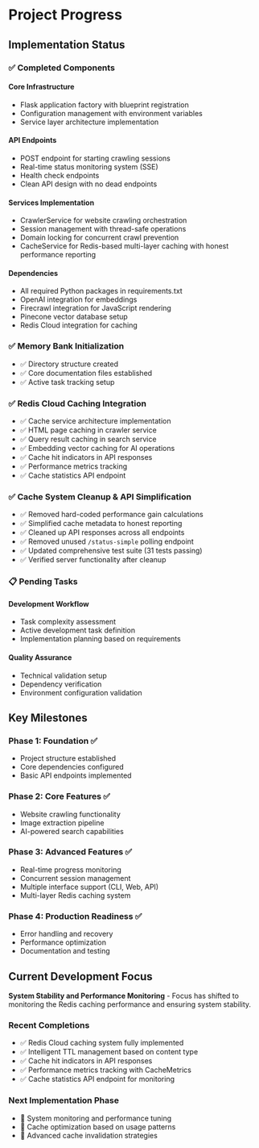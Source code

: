 # Project Progress

## Implementation Status

### ✅ Completed Components

#### Core Infrastructure

- Flask application factory with blueprint registration
- Configuration management with environment variables
- Service layer architecture implementation

#### API Endpoints

- POST endpoint for starting crawling sessions
- Real-time status monitoring system (SSE)
- Health check endpoints
- Clean API design with no dead endpoints

#### Services Implementation

- CrawlerService for website crawling orchestration
- Session management with thread-safe operations
- Domain locking for concurrent crawl prevention
- CacheService for Redis-based multi-layer caching with honest performance reporting

#### Dependencies

- All required Python packages in requirements.txt
- OpenAI integration for embeddings
- Firecrawl integration for JavaScript rendering
- Pinecone vector database setup
- Redis Cloud integration for caching

### ✅ Memory Bank Initialization

- ✅ Directory structure created
- ✅ Core documentation files established
- ✅ Active task tracking setup

### ✅ Redis Cloud Caching Integration

- ✅ Cache service architecture implementation
- ✅ HTML page caching in crawler service
- ✅ Query result caching in search service
- ✅ Embedding vector caching for AI operations
- ✅ Cache hit indicators in API responses
- ✅ Performance metrics tracking
- ✅ Cache statistics API endpoint

### ✅ Cache System Cleanup & API Simplification

- ✅ Removed hard-coded performance gain calculations
- ✅ Simplified cache metadata to honest reporting
- ✅ Cleaned up API responses across all endpoints
- ✅ Removed unused `/status-simple` polling endpoint
- ✅ Updated comprehensive test suite (31 tests passing)
- ✅ Verified server functionality after cleanup

### 📋 Pending Tasks

#### Development Workflow

- Task complexity assessment
- Active development task definition
- Implementation planning based on requirements

#### Quality Assurance

- Technical validation setup
- Dependency verification
- Environment configuration validation

## Key Milestones

### Phase 1: Foundation ✅

- Project structure established
- Core dependencies configured
- Basic API endpoints implemented

### Phase 2: Core Features ✅

- Website crawling functionality
- Image extraction pipeline
- AI-powered search capabilities

### Phase 3: Advanced Features ✅

- Real-time progress monitoring
- Concurrent session management
- Multiple interface support (CLI, Web, API)
- Multi-layer Redis caching system

### Phase 4: Production Readiness ✅

- Error handling and recovery
- Performance optimization
- Documentation and testing

## Current Development Focus

**System Stability and Performance Monitoring** - Focus has shifted to monitoring the Redis caching performance and ensuring system stability.

### Recent Completions

- ✅ Redis Cloud caching system fully implemented
- ✅ Intelligent TTL management based on content type
- ✅ Cache hit indicators in API responses
- ✅ Performance metrics tracking with CacheMetrics
- ✅ Cache statistics API endpoint for monitoring

### Next Implementation Phase

- 🔄 System monitoring and performance tuning
- 🔄 Cache optimization based on usage patterns
- 🔄 Advanced cache invalidation strategies
